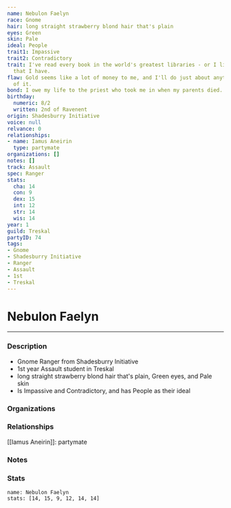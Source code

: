 ```yaml
---
name: Nebulon Faelyn
race: Gnome
hair: long straight strawberry blond hair that's plain
eyes: Green
skin: Pale
ideal: People
trait1: Impassive
trait2: Contradictory
trait: I've read every book in the world's greatest libraries - or I like to boast
  that I have.
flaw: Gold seems like a lot of money to me, and I'll do just about anything for more
  of it.
bond: I owe my life to the priest who took me in when my parents died.
birthday:
  numeric: 8/2
  written: 2nd of Ravenent
origin: Shadesburry Initiative
voice: null
relvance: 0
relationships:
- name: Iamus Aneirin
  type: partymate
organizations: []
notes: []
track: Assault
spec: Ranger
stats:
  cha: 14
  con: 9
  dex: 15
  int: 12
  str: 14
  wis: 14
year: 1
guild: Treskal
partyID: 74
tags:
- Gnome
- Shadesburry Initiative
- Ranger
- Assault
- 1st
- Treskal
---
```

# Nebulon Faelyn
---
### Description
- Gnome Ranger from Shadesburry Initiative
- 1st year Assault student in Treskal
- long straight strawberry blond hair that's plain, Green eyes, and Pale skin
- Is Impassive and Contradictory, and has People as their ideal

### Organizations

### Relationships
[[Iamus Aneirin]]: partymate

### Notes

### Stats
```statblock
name: Nebulon Faelyn
stats: [14, 15, 9, 12, 14, 14]
```
